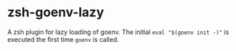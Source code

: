 # zsh-goenv-lazy
A zsh plugin for lazy loading of goenv. The initial `eval "$(goenv init -)"` is executed the first time `goenv` is called.

